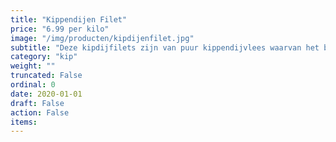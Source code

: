 ```yaml
---
title: "Kippendijen Filet"
price: "6.99 per kilo"
image: "/img/producten/kipdijenfilet.jpg"
subtitle: "Deze kipdijfilets zijn van puur kippendijvlees waarvan het bot is verwijderd. Ze zijn ook erg lekker voor op de barbecue."
category: "kip"
weight: ""
truncated: False
ordinal: 0
date: 2020-01-01
draft: False
action: False
items: 
---
```


